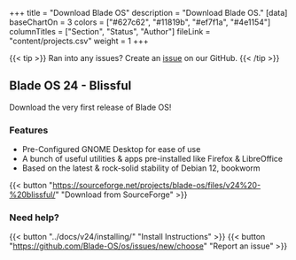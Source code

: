 +++
title = "Download Blade OS"
description = "Download Blade OS."
[data]
baseChartOn = 3
colors = ["#627c62", "#11819b", "#ef7f1a", "#4e1154"]
columnTitles = ["Section", "Status", "Author"]
fileLink = "content/projects.csv"
weight = 1
+++

{{< tip >}} Ran into any issues? Create an [issue](https://github.com/Blade-OS/os/issues/new/choose "Open an issue") on our GitHub. {{< /tip >}}

## Blade OS 24 - Blissful
Download the very first release of Blade OS!

### Features
* Pre-Configured GNOME Desktop for ease of use
* A bunch of useful utilities & apps pre-installed like Firefox & LibreOffice
* Based on the latest & rock-solid stability of Debian 12, bookworm

{{< button "https://sourceforge.net/projects/blade-os/files/v24%20-%20blissful/" "Download from SourceForge" >}}

### Need help?
{{< button "../docs/v24/installing/" "Install Instructions" >}} {{< button "https://github.com/Blade-OS/os/issues/new/choose" "Report an issue" >}}